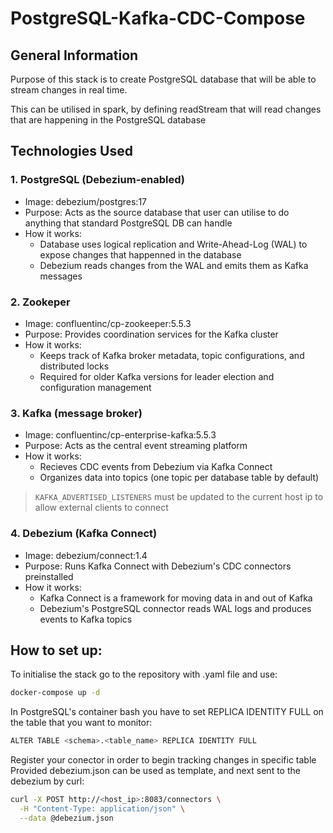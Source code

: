 # PostgreSQL-Kafka-CDC-Compose


## General Information
Purpose of this stack is to create PostgreSQL database that will be able to stream changes in real time.

This can be utilised in spark, by defining readStream that will read changes that are happening in the PostgreSQL database

## Technologies Used
### 1. PostgreSQL (Debezium-enabled)
- Image: debezium/postgres:17
- Purpose: Acts as the source database that user can utilise to do anything that standard PostgreSQL DB can handle
- How it works: 
    - Database uses logical replication and Write-Ahead-Log (WAL) to expose changes that happenned in the database
    - Debezium reads changes from the WAL and emits them as Kafka messages
### 2. Zookeper
- Image: confluentinc/cp-zookeeper:5.5.3
- Purpose: Provides coordination services for the Kafka cluster
- How it works: 
    - Keeps track of Kafka broker metadata, topic configurations, and distributed locks
    - Required for older Kafka versions for leader election and configuration management

### 3. Kafka (message broker)
- Image: confluentinc/cp-enterprise-kafka:5.5.3
- Purpose: Acts as the central event streaming platform
- How it works:
    - Recieves CDC events from Debezium via Kafka Connect
    - Organizes data into topics (one topic per database table by default)
> `KAFKA_ADVERTISED_LISTENERS` must be updated to the current host ip to allow external clients to connect

### 4. Debezium (Kafka Connect)
- Image: debezium/connect:1.4
- Purpose: Runs Kafka Connect with Debezium's CDC connectors preinstalled
- How it works:
    - Kafka Connect is a framework for moving data in and out of Kafka
    - Debezium's PostgreSQL connector reads WAL logs and produces events to Kafka topics


## How to set up:

To initialise the stack go to the repository with .yaml file and use:
```bash
docker-compose up -d
```

In PostgreSQL's container bash you have to set REPLICA IDENTITY FULL on the table that you want to monitor:
```bash
ALTER TABLE <schema>.<table_name> REPLICA IDENTITY FULL
```

Register your conector in order to begin tracking changes in specific table 
Provided debezium.json can be used as template, and next sent to the debezium by curl:
```bash
curl -X POST http://<host_ip>:8083/connectors \
  -H "Content-Type: application/json" \
  --data @debezium.json
```